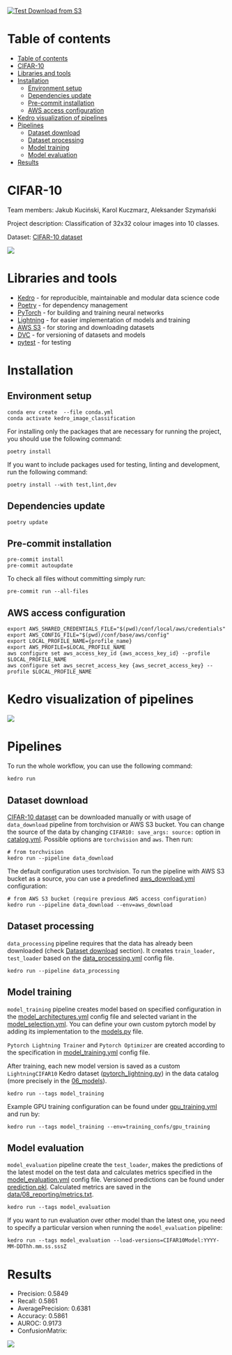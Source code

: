 [![Test Download from S3](https://github.com/Jakub-Kucinski/kedro-image-classification/actions/workflows/test-action.yml/badge.svg)](https://github.com/Jakub-Kucinski/kedro-image-classification/actions/workflows/test-action.yml)

# Table of contents
- [Table of contents](#table-of-contents)
- [CIFAR-10](#cifar-10)
- [Libraries and tools](#libraries-and-tools)
- [Installation](#installation)
  - [Environment setup](#environment-setup)
  - [Dependencies update](#dependencies-update)
  - [Pre-commit installation](#pre-commit-installation)
  - [AWS access configuration](#aws-access-configuration)
- [Kedro visualization of pipelines](#kedro-visualization-of-pipelines)
- [Pipelines](#pipelines)
  - [Dataset download](#dataset-download)
  - [Dataset processing](#dataset-processing)
  - [Model training](#model-training)
  - [Model evaluation](#model-evaluation)
- [Results](#results)

# CIFAR-10

Team members: Jakub Kuciński, Karol Kuczmarz, Aleksander Szymański

Project description: Classification of 32x32 colour images into 10 classes.

Dataset: [CIFAR-10 dataset](https://www.cs.toronto.edu/~kriz/cifar.html)

![](images/cifar10.png)

# Libraries and tools
- [Kedro](https://kedro.org/) - for reproducible, maintainable and modular data science code
- [Poetry](https://python-poetry.org/) - for dependency management
- [PyTorch](https://pytorch.org/) - for building and training neural networks
- [Lightning](https://www.pytorchlightning.ai/index.html) - for easier implementation of models and training
- [AWS S3](https://aws.amazon.com/s3/) - for storing and downloading datasets
- [DVC](https://dvc.org/) - for versioning of datasets and models
- [pytest](https://docs.pytest.org/en/stable/) - for testing

# Installation

## Environment setup
```shell
conda env create  --file conda.yml
conda activate kedro_image_classification
```

For installing only the packages that are necessary for running the project, you should use the following command:
```shell
poetry install
```

If you want to include packages used for testing, linting and development, run the following command:
```shell
poetry install --with test,lint,dev
```

## Dependencies update

```shell
poetry update
```

## Pre-commit installation

```shell
pre-commit install
pre-commit autoupdate
```
To check all files without committing simply run:
```shell
pre-commit run --all-files
```

## AWS access configuration

```shell
export AWS_SHARED_CREDENTIALS_FILE="$(pwd)/conf/local/aws/credentials"
export AWS_CONFIG_FILE="$(pwd)/conf/base/aws/config"
export LOCAL_PROFILE_NAME={profile_name}
export AWS_PROFILE=$LOCAL_PROFILE_NAME
aws configure set aws_access_key_id {aws_access_key_id} --profile $LOCAL_PROFILE_NAME
aws configure set aws_secret_access_key {aws_secret_access_key} --profile $LOCAL_PROFILE_NAME
```

# Kedro visualization of pipelines
![](images/kedro-pipeline.svg)
# Pipelines
To run the whole workflow, you can use the following command:
```shell
kedro run
```

## Dataset download

[CIFAR-10 dataset](https://www.cs.toronto.edu/~kriz/cifar.html) can be downloaded manually or with usage of `data_download` pipeline from torchvision or AWS S3 bucket. You can change the source of the data by changing `CIFAR10: save_args: source:` option in [catalog.yml](conf/base/catalog.yml). Possible options are `torchvision` and `aws`. Then run:
```shell
# from torchvision
kedro run --pipeline data_download
```

The default configuration uses torchvision. To run the pipeline with AWS S3 bucket as a source, you can use a predefined [aws_download.yml](conf/aws_download/catalog.yml) configuration:
```shell
# from AWS S3 bucket (require previous AWS access configuration)
kedro run --pipeline data_download --env=aws_download
```

## Dataset processing

`data_processing` pipeline requires that the data has already been downloaded (check [Dataset download](#dataset-download) section). It creates `train_loader, test_loader` based on the [data_processing.yml](conf/base/parameters/data_processing.yml) config file.

```shell
kedro run --pipeline data_processing
```

## Model training
`model_training` pipeline creates model based on specified configuration in the [model_architectures.yml](conf/base/parameters/model_architectures.yml) config file and selected variant in the [model_selection.yml](conf/base/parameters/model_selection.yml). You can define your own custom pytorch model by adding its implementation to the [models.py](src/kedro_image_classification/pytorch/models.py) file.

`Pytorch Lightning Trainer` and `Pytorch Optimizer` are created according to the specification in [model_training.yml](conf/base/parameters/model_training.yml) config file.

After training, each new model version is saved as a custom `LightningCIFAR10` Kedro dataset ([pytorch_lightning.py](src/kedro_image_classification/extras/models/pytorch_lightning.py)) in the data catalog (more precisely in the [06_models](data/06_models)).

```shell
kedro run --tags model_training
```
Example GPU training configuration can be found under [gpu_training.yml](conf/training_confs/gpu_training/parameters/gpu_training.yml) and run by:

```shell
kedro run --tags model_training --env=training_confs/gpu_training
```

## Model evaluation
`model_evaluation` pipeline create the `test_loader`, makes the predictions of the latest model on the test data and calculates metrics specified in the [model_evaluation.yml](conf/base/parameters/model_evaluation.yml) config file. Versioned predictions can be found under [prediction.pkl](data/07_model_output). Calculated metrics are saved in the [data/08_reporting/metrics.txt](data/08_reporting/metrics.txt).

```shell
kedro run --tags model_evaluation
```

If you want to run evaluation over other model than the latest one, you need to specify a particular version when running the `model_evaluation` pipeline:
```shell
kedro run --tags model_evaluation --load-versions=CIFAR10Model:YYYY-MM-DDThh.mm.ss.sssZ
```

# Results
- Precision: 0.5849
- Recall: 0.5861
- AveragePrecision: 0.6381
- Accuracy: 0.5861
- AUROC: 0.9173
- ConfusionMatrix:

![](images/confusion_matrix.png)
